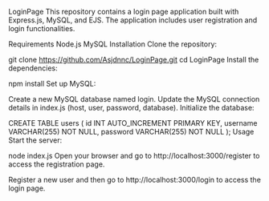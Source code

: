 LoginPage
This repository contains a login page application built with Express.js, MySQL, and EJS. The application includes user registration and login functionalities.

Requirements
Node.js
MySQL
Installation
Clone the repository:

git clone https://github.com/Asjdnnc/LoginPage.git
cd LoginPage
Install the dependencies:

npm install
Set up MySQL:

Create a new MySQL database named login.
Update the MySQL connection details in index.js (host, user, password, database).
Initialize the database:

CREATE TABLE users (
    id INT AUTO_INCREMENT PRIMARY KEY,
    username VARCHAR(255) NOT NULL,
    password VARCHAR(255) NOT NULL
);
Usage
Start the server:

node index.js
Open your browser and go to http://localhost:3000/register to access the registration page.

Register a new user and then go to http://localhost:3000/login to access the login page.

